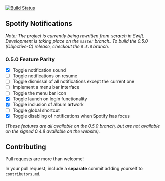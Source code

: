 [![Build Status](https://travis-ci.org/citruspi/Spotify-Notifications.png?branch=master)](https://travis-ci.org/citruspi/Spotify-Notifications)

## Spotify Notifications

_Note: The project is currently being rewritten from scratch in Swift. Development is
taking place on the `master` branch. To build the 0.5.0 (Objective-C) release,
checkout the `0.5.0` branch._

### 0.5.0 Feature Parity

- [x] Toggle notification sound
- [ ] Toggle notifications on resume
- [ ] Toggle dismissal of all notifications except the current one
- [ ] Implement a menu bar interface
- [ ] Toggle the menu bar icon
- [x] Toggle launch on login functionality
- [x] Toggle inclusion of album artwork
- [ ] Toggle global shortcut
- [x] Toggle disabling of notifications when Spotify has focus

_(These features are all available on the 0.5.0 branch, but are not available on
the signed 0.4.8 available on the website)._

## Contributing

Pull requests are more than welcome!

In your pull request, include a __separate__ commit adding yourself to `contributors.md`.
